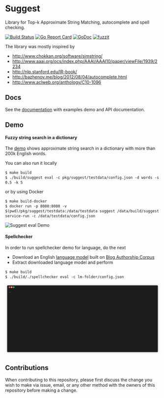 # Suggest

Library for Top-k Approximate String Matching, autocomplete and spell checking.

[![Build Status](https://travis-ci.com/suggest-go/suggest.svg?branch=master)](https://travis-ci.com/suggest-go/suggest)
[![Go Report Card](https://goreportcard.com/badge/github.com/suggest-go/suggest)](https://goreportcard.com/report/github.com/suggest-go/suggest)
[![GoDoc](https://godoc.org/github.com/suggest-go/suggest?status.svg)](https://godoc.org/github.com/suggest-go/suggest)
[![fuzzit](https://app.fuzzit.dev/badge?org_id=suggest-go-gh)](https://app.fuzzit.dev/orgs/suggest-go-gh/dashboard)

The library was mostly inspired by
- http://www.chokkan.org/software/simstring/
- http://www.aaai.org/ocs/index.php/AAAI/AAAI10/paper/viewFile/1939/2234
- http://nlp.stanford.edu/IR-book/
- http://bazhenov.me/blog/2012/08/04/autocomplete.html
- http://www.aclweb.org/anthology/C10-1096

## Docs

See the [documentation](https://suggest-go.github.io/) with examples demo and API documentation.

## Demo

#### Fuzzy string search in a dictionary

The [demo](https://suggest-go.github.io/docs/demo/suggest.html) shows approximate string search in a dictionary with more than 200k English words.

You can also run it locally

```
$ make build
$ ./build/suggest eval -c pkg/suggest/testdata/config.json -d words -s 0.5 -k 5
```

or by using Docker

```
$ make build-docker
$ docker run -p 8080:8080 -v $(pwd)/pkg/suggest/testdata:/data/testdata suggest /data/build/suggest service-run -c /data/testdata/config.json
```

![Suggest eval Demo](suggest-eval.gif)

#### Spellchecker

In order to run spellchecker demo for language, do the next

* Download an English [language model](https://app.box.com/s/elogon8jdimqjdvfncr06b0qjngasljc) built on [Blog Authorship Corpus](http://u.cs.biu.ac.il/~koppel/BlogCorpus.htm)
* Extract downloaded language model and perform
```
$ make build
$ ./build/./spellchecker eval -c lm-folder/config.json
```

![Spellchecker eval Demo](spellchecker-eval.gif)

## Contributions

When contributing to this repository, please first discuss the change you wish to make via issue, email, or any other method with the owners of this repository before making a change.
